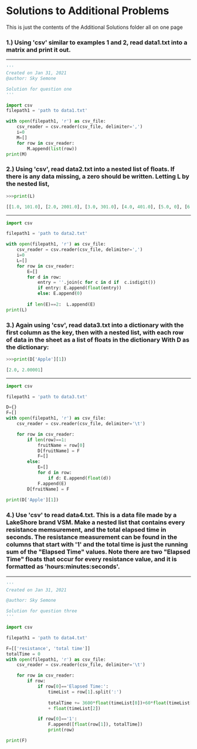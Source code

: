 # Solutions to Additional Problems
This is just the contents of the Additional Solutions folder all on one page

### 1.) Using 'csv' similar to examples 1 and 2, read data1.txt into a matrix and print it out.
---
``` python
'''
Created on Jan 31, 2021
@author: Sky Semone

Solution for question one
'''

import csv
filepath1 = 'path to data1.txt'

with open(filepath1, 'r') as csv_file:
    csv_reader = csv.reader(csv_file, delimiter=',')
    i=0
    M=[]
    for row in csv_reader:
        M.append(list(row))
print(M)

```
### 2.) Using 'csv', read data2.txt into a nested list of floats.  If there is any data missing, a zero should be written.  Letting L by the nested list,
```python
>>>print(L)  

[[1.0, 101.0], [2.0, 2001.0], [3.0, 301.0], [4.0, 401.0], [5.0, 0], [6.0, 0], [7.0, 701.0]]
```
---
```python
import csv

filepath1 = 'path to data2.txt'

with open(filepath1, 'r') as csv_file:
    csv_reader = csv.reader(csv_file, delimiter=',')
    i=0
    L=[]
    for row in csv_reader:
        E=[]
        for d in row:
            entry = ''.join(c for c in d if  c.isdigit())
            if entry: E.append(float(entry))
            else: E.append(0)
            
        if len(E)==2:  L.append(E)
print(L)

```
### 3.) Again using 'csv', read data3.txt into a dictionary with the first column as the key, then with a nested list, with each row of data in the sheet as a list of floats in the dictionary  With D as the dictionary:
```python
>>>print(D['Apple'][1])  

[2.0, 2.00001]
```
---
```python
import csv

filepath1 = 'path to data3.txt'

D={}
F=[]
with open(filepath1, 'r') as csv_file:
    csv_reader = csv.reader(csv_file, delimiter='\t')

    for row in csv_reader:
        if len(row)==1:
            fruitName = row[0]
            D[fruitName] = F
            F=[]
        else:
            E=[]
            for d in row:
                if d: E.append(float(d))
            F.append(E)
        D[fruitName] = F
       
print(D['Apple'][1])
```
### 4.) Use 'csv' to read data4.txt.  This is a data file made by a LakeShore brand VSM.  Make a nested list that contains every resistance memsurement, and the total elapsed time in seconds.  The resistance measurement can be found in the columns that start with '1' and the total time is just the running sum of the "Elapsed Time" values.  Note there are two "Elapsed Time" floats that occur for every resistance value, and it is formatted as 'hours:minutes:seconds'. 

---
```python
'''
Created on Jan 31, 2021

@author: Sky Semone

Solution for question three
'''

import csv

filepath1 = 'path to data4.txt'

F=[['resistance', 'total time']]
totalTime = 0
with open(filepath1, 'r') as csv_file:
    csv_reader = csv.reader(csv_file, delimiter='\t')

    for row in csv_reader:
        if row:
            if row[0]=='Elapsed Time:':
                timeList = row[1].split(':')
                
                totalTime += 3600*float(timeList[0])+60*float(timeList[1])\
                + float(timeList[2])

            if row[0]=='1':
                F.append([float(row[1]), totalTime])
                print(row)

print(F)
```
